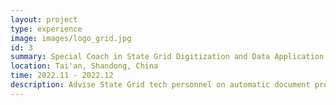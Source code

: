 ```yaml
---
layout: project
type: experience
image: images/logo_grid.jpg
id: 3
summary: Special Coach in State Grid Digitization and Data Application Contest 2022
location: Tai'an, Shandong, China
time: 2022.11 - 2022.12
description: Advise State Grid tech personnel on automatic document processing, lead Shangdong team in the final on behalf of Alibaba Cloud Computing Co. Ltd.
---
```

